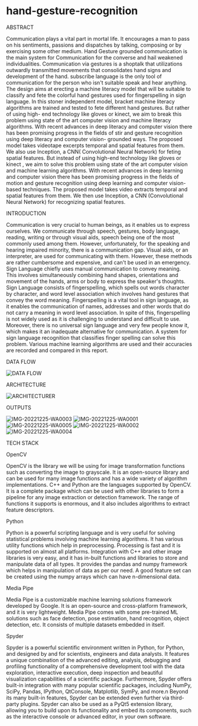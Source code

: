 # hand-gesture-recognition
ABSTRACT 

Communication plays a vital part in mortal life. It encourages a man to pass on 
his sentiments, passions and dispatches by talking, composing or by exercising 
some other medium. Hand Gesture grounded communication is the main 
system for Communication for the converse and hail weakened individualities. 
Communication via gestures is a shoptalk that utilizations outwardly 
transmitted movements that consolidates hand signs and development of the 
hand. subscribe language is the only tool of communication for the person who 
isn't suitable speak and hear anything. The design aims at erecting a machine 
literacy model that will be suitable to classify and fete the colorful hand 
gestures used for fingerspelling in sign language. In this stoner independent 
model, bracket machine literacy algorithms are trained and tested to fete 
different hand gestures. But rather of using high- end technology like gloves or 
kinect, we aim to break this problem using state of the art computer vision and 
machine literacy algorithms. With recent advances in deep literacy and 
computer vision there has been promising progress in the fields of stir and 
gesture recognition using deep literacy and computer vision- grounded ways. 
The proposed model takes videotape excerpts temporal and spatial features 
from them. We also use Inception, a CNN( Convolutional Neural Network) for 
feting spatial features. But instead of using high-end technology like gloves or 
kinect , we aim to solve this problem using state of the art computer vision and 
machine learning algorithms. With recent advances in deep learning and 
computer vision there has been promising progress in the fields of motion and 
gesture recognition using deep learning and computer vision-based techniques. 
The proposed model takes video extracts temporal and spatial features from 
them. We then use Inception, a CNN (Convolutional Neural Network) for 
recognizing spatial features.

INTRODUCTION

Communication is very crucial to human beings, as it 
enables us to express ourselves. We communicate through 
speech, gestures, body language, reading, writing or through 
visual aids, speech being one of the most commonly used 
among them. However, unfortunately, for the speaking and 
hearing impaired minority, there is a communication gap. 
Visual aids, or an interpreter, are used for communicating with 
them. However, these methods are rather cumbersome and 
expensive, and can't be used in an emergency. Sign Language 
chiefly uses manual communication to convey meaning. This 
involves simultaneously combining hand shapes, orientations 
and movement of the hands, arms or body to express the 
speaker's thoughts. 
 Sign Language consists of fingerspelling, which spells out 
words character by character, and word level association which 
involves hand gestures that convey the word meaning. 
Fingerspelling is a vital tool in sign language, as it enables the 
communication of names, addresses and other words that do 
not carry a meaning in word level association. In spite of this, 
fingerspelling is not widely used as it is challenging to 
understand and difficult to use. Moreover, there is no universal 
sign language and very few people know it, which makes it an 
inadequate alternative for communication. 
 A system for sign language recognition that classifies 
finger spelling can solve this problem. Various machine 
learning algorithms are used and their accuracies are recorded 
and compared in this report. 

DATA FLOW


![DATA FLOW](https://user-images.githubusercontent.com/121368447/209457111-437d2d79-b322-49fd-b152-908b2ccfb473.jpg)

ARCHITECTURE

![ARCHITECTURER](https://user-images.githubusercontent.com/121368447/209457120-eef1b9b5-909e-4966-8b70-6862d4e15dab.jpg)

OUTPUTS

![IMG-20221225-WA0003](https://user-images.githubusercontent.com/121368447/209457006-cafe94d2-35ff-4b69-aa6f-b070fd303b8f.jpg)
![IMG-20221225-WA0001](https://user-images.githubusercontent.com/121368447/209457007-fabdc3bc-4f73-49c0-98aa-587ef242c8af.jpg)
![IMG-20221225-WA0005](https://user-images.githubusercontent.com/121368447/209457008-2c33114b-251f-4cd3-8f06-06fffabaf1da.jpg)
![IMG-20221225-WA0002](https://user-images.githubusercontent.com/121368447/209457009-ac9a4ca0-bab8-42ae-94ba-6b9db82d7d8e.jpg)
![IMG-20221225-WA0004](https://user-images.githubusercontent.com/121368447/209457010-d90e08f9-cab0-46be-8fa7-ede3b9ca3833.jpg)


TECH STACK

OpenCV 
 
OpenCV is the library we will be using for image 
transformation functions such as converting the image to 
grayscale. It is an open-source library and can be used for many 
image functions and has a wide variety of algorithm 
implementations. C++ and Python are the languages supported 
by OpenCV. It is a complete package which can be used with 
other libraries to form a pipeline for any image extraction or 
detection framework. The range of functions it supports is 
enormous, and it also includes algorithms to extract feature 
descriptors. 

Python

 Python is a powerful scripting language and is very 
useful for solving statistical problems involving machine 
learning algorithms. It has various utility functions which help in 
preprocessing. Processing is fast and it is supported on almost all 
platforms. Integration with C++ and other image libraries is very 
easy, and it has in-built functions and libraries to store and 
manipulate data of all types. It provides the pandas and numpy 
framework which helps in manipulation of data as per our need. 
A good feature set can be created using the numpy arrays which 
can have n-dimensional data. 

Media Pipe

Media Pipe is a customizable machine learning 
solutions framework developed by Google. It is an open-source 
and cross-platform framework, and it is very lightweight. Media 
Pipe comes with some pre-trained ML solutions such as face 
detection, pose estimation, hand recognition, object detection, 
etc. It consists of multiple datasets embedded in itself. 

Spyder

Spyder is a powerful scientific environment written in 
Python, for Python, and designed by and for scientists, engineers 
and data analysts. It features a unique combination of the 
advanced editing, analysis, debugging and profiling functionality 
of a comprehensive development tool with the data exploration, 
interactive execution, deep inspection and beautiful visualization 
capabilities of a scientific package. Furthermore, Spyder offers 
built-in integration with many popular scientific packages, 
including NumPy, SciPy, Pandas, IPython, QtConsole, 
Matplotlib, SymPy, and more.n Beyond its many built-in 
features, Spyder can be extended even further via third-party 
plugins. Spyder can also be used as a PyQt5 extension library, 
allowing you to build upon its functionality and embed its 
components, such as the interactive console or advanced editor, 
in your own software. 
